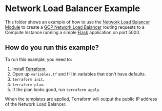 # Network Load Balancer Example

<!-- NOTE: We use absolute linking here instead of relative linking, because the terraform registry does not support
           relative linking correctly.
-->

This folder shows an example of how to use the [Network Load Balancer Module](https://github.com/tnn-gruntwork-io/terraform-google-load-balancer/tree/master/modules/network-load-balancer) to create a [GCP Network Load Balancer](https://cloud.google.com/load-balancing/docs/network/) routing requests to a Compute Instance running a simple [Flask](http://flask.pocoo.org/) application on port 5000.

## How do you run this example?

To run this example, you need to:

1. Install [Terraform](https://www.terraform.io/).
1. Open up `variables.tf` and fill in variables that don't have defaults. 
1. `terraform init`.
1. `terraform plan`.
1. If the plan looks good, run `terraform apply`.

When the templates are applied, Terraform will output the public IP address of the Network Load Balancer. 

